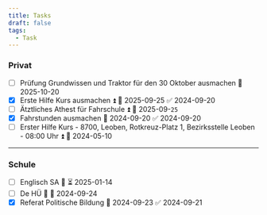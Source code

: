 ```yaml
---
title: Tasks
draft: false
tags:
  - Task
---
```



### Privat
- [ ] Prüfung Grundwissen und Traktor für den 30 Oktober ausmachen 📅 2025-10-20
- [x] Erste Hilfe Kurs ausmachen ⏫ 📅 2025-09-25 ✅ 2024-09-20
- [ ] Ätztliches Athest für Fahrschule ⏫ 📅 2025-09-`25`
- [x] Fahrstunden ausmachen 📅 2024-09-20 ✅ 2024-09-20
- [ ] Erster Hilfe Kurs - 8700, Leoben, Rotkreuz-Platz 1, Bezirksstelle Leoben - 08:00 Uhr ⏫ 📅 2024-05-10
---
### Schule
- [ ] Englisch SA 🔺 ⏳ 2025-01-14
- [ ] De HÜ 🔼 📅 2024-09-24
- [x] Referat Politische Bildung 📅 2024-09-23 ✅ 2024-09-21